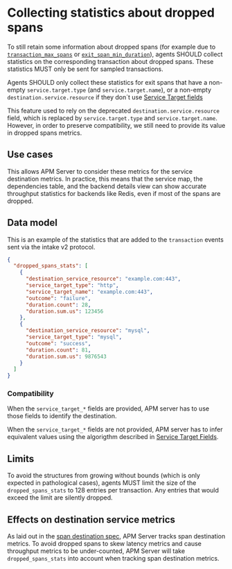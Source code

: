 # Collecting statistics about dropped spans

To still retain some information about dropped spans (for example due to [`transaction_max_spans`](tracing-spans-limit.md) or [`exit_span_min_duration`](tracing-spans-drop-fast-exit.md)),
agents SHOULD collect statistics on the corresponding transaction about dropped spans.
These statistics MUST only be sent for sampled transactions.

Agents SHOULD only collect these statistics for exit spans that have a non-empty `service.target.type` (and `service.target.name`),
or a non-empty `destination.service.resource` if they don´t use [Service Target fields](../tracing-spans-service-target.md)

This feature used to rely on the deprecated `destination.service.resource` field, which is replaced by `service.target.type`
and `service.target.name`.
However, in order to preserve compatibility, we still need to provide its value in dropped spans metrics.

## Use cases

This allows APM Server to consider these metrics for the service destination metrics.
In practice,
this means that the service map, the dependencies table,
and the backend details view can show accurate throughput statistics for backends like Redis,
even if most of the spans are dropped.

## Data model

This is an example of the statistics that are added to the `transaction` events sent via the intake v2 protocol.

```json
{
  "dropped_spans_stats": [
    {
      "destination_service_resource": "example.com:443",
      "service_target_type": "http",
      "service_target_name": "example.com:443",
      "outcome": "failure",
      "duration.count": 28,
      "duration.sum.us": 123456
    },
    {
      "destination_service_resource": "mysql",
      "service_target_type": "mysql",
      "outcome": "success",
      "duration.count": 81,
      "duration.sum.us": 9876543
    }
  ]
}
```

### Compatibility

When the `service_target_*` fields are provided, APM server has to use those fields to identify the destination.

When the `service_target_*` fields are not provided, APM server has to infer equivalent values using the algorigthm
described in [Service Target Fields](../tracing-spans-service-target.md).

## Limits

To avoid the structures from growing without bounds (which is only expected in pathological cases),
agents MUST limit the size of the `dropped_spans_stats` to 128 entries per transaction.
Any entries that would exceed the limit are silently dropped.

## Effects on destination service metrics

As laid out in the [span destination spec](tracing-spans-destination.md#contextdestinationserviceresource),
APM Server tracks span destination metrics.
To avoid dropped spans to skew latency metrics and cause throughput metrics to be under-counted,
APM Server will take `dropped_spans_stats` into account when tracking span destination metrics.
